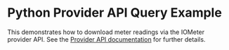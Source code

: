 # Python Provider API Query Example

This demonstrates how to download meter readings via the IOMeter provider API. 
See the [Provider API documentation](https://provider-api.prod.iometer.cloud/) for further details.

